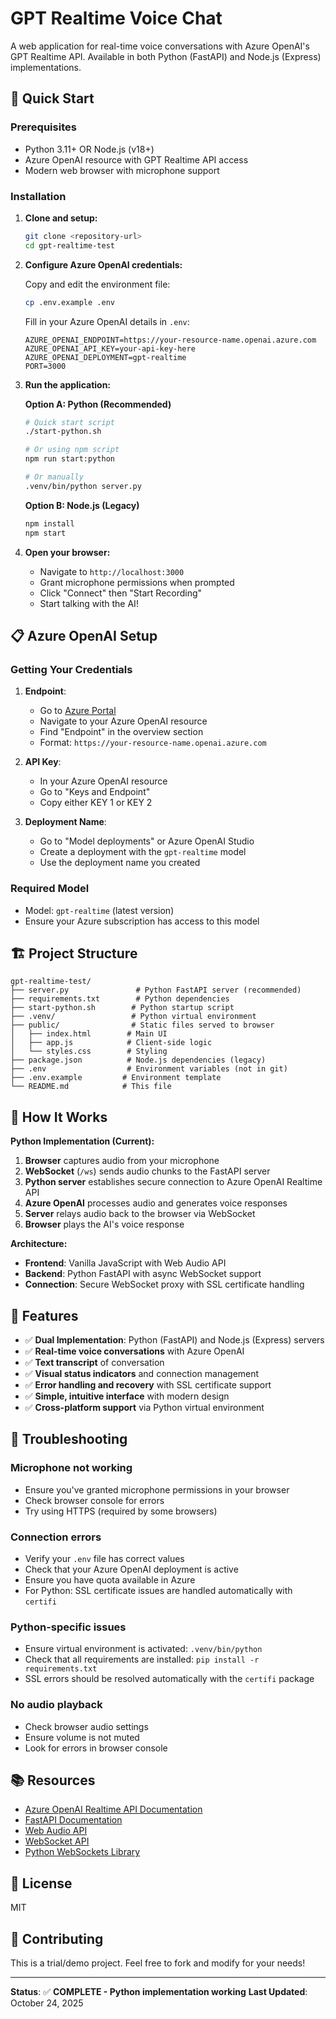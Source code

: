 # GPT Realtime Voice Chat

A web application for real-time voice conversations with Azure OpenAI's GPT Realtime API. Available in both Python (FastAPI) and Node.js (Express) implementations.

## 🚀 Quick Start

### Prerequisites
- Python 3.11+ OR Node.js (v18+)
- Azure OpenAI resource with GPT Realtime API access
- Modern web browser with microphone support

### Installation

1. **Clone and setup:**
   ```bash
   git clone <repository-url>
   cd gpt-realtime-test
   ```

2. **Configure Azure OpenAI credentials:**
   
   Copy and edit the environment file:
   ```bash
   cp .env.example .env
   ```
   
   Fill in your Azure OpenAI details in `.env`:
   ```env
   AZURE_OPENAI_ENDPOINT=https://your-resource-name.openai.azure.com
   AZURE_OPENAI_API_KEY=your-api-key-here
   AZURE_OPENAI_DEPLOYMENT=gpt-realtime
   PORT=3000
   ```

3. **Run the application:**

   **Option A: Python (Recommended)**
   ```bash
   # Quick start script
   ./start-python.sh
   
   # Or using npm script
   npm run start:python
   
   # Or manually
   .venv/bin/python server.py
   ```

   **Option B: Node.js (Legacy)**
   ```bash
   npm install
   npm start
   ```

4. **Open your browser:**
   - Navigate to `http://localhost:3000`
   - Grant microphone permissions when prompted
   - Click "Connect" then "Start Recording"
   - Start talking with the AI!

## 📋 Azure OpenAI Setup

### Getting Your Credentials

1. **Endpoint**: 
   - Go to [Azure Portal](https://portal.azure.com)
   - Navigate to your Azure OpenAI resource
   - Find "Endpoint" in the overview section
   - Format: `https://your-resource-name.openai.azure.com`

2. **API Key**:
   - In your Azure OpenAI resource
   - Go to "Keys and Endpoint"
   - Copy either KEY 1 or KEY 2

3. **Deployment Name**:
   - Go to "Model deployments" or Azure OpenAI Studio
   - Create a deployment with the `gpt-realtime` model  
   - Use the deployment name you created

### Required Model
- Model: `gpt-realtime` (latest version)
- Ensure your Azure subscription has access to this model

## 🏗️ Project Structure

```
gpt-realtime-test/
├── server.py               # Python FastAPI server (recommended)
├── requirements.txt        # Python dependencies  
├── start-python.sh        # Python startup script
├── .venv/                 # Python virtual environment
├── public/                # Static files served to browser
│   ├── index.html        # Main UI
│   ├── app.js            # Client-side logic  
│   └── styles.css        # Styling
├── package.json          # Node.js dependencies (legacy)
├── .env                  # Environment variables (not in git)
├── .env.example         # Environment template
└── README.md            # This file
```

## 🔧 How It Works

**Python Implementation (Current):**
1. **Browser** captures audio from your microphone
2. **WebSocket** (`/ws`) sends audio chunks to the FastAPI server
3. **Python server** establishes secure connection to Azure OpenAI Realtime API
4. **Azure OpenAI** processes audio and generates voice responses
5. **Server** relays audio back to the browser via WebSocket
6. **Browser** plays the AI's voice response

**Architecture:**
- **Frontend**: Vanilla JavaScript with Web Audio API
- **Backend**: Python FastAPI with async WebSocket support
- **Connection**: Secure WebSocket proxy with SSL certificate handling

## 🎯 Features

- ✅ **Dual Implementation**: Python (FastAPI) and Node.js (Express) servers
- ✅ **Real-time voice conversations** with Azure OpenAI
- ✅ **Text transcript** of conversation
- ✅ **Visual status indicators** and connection management
- ✅ **Error handling and recovery** with SSL certificate support
- ✅ **Simple, intuitive interface** with modern design
- ✅ **Cross-platform support** via Python virtual environment

## 🐛 Troubleshooting

### Microphone not working
- Ensure you've granted microphone permissions in your browser
- Check browser console for errors
- Try using HTTPS (required by some browsers)

### Connection errors
- Verify your `.env` file has correct values
- Check that your Azure OpenAI deployment is active  
- Ensure you have quota available in Azure
- For Python: SSL certificate issues are handled automatically with `certifi`

### Python-specific issues
- Ensure virtual environment is activated: `.venv/bin/python`
- Check that all requirements are installed: `pip install -r requirements.txt`
- SSL errors should be resolved automatically with the `certifi` package

### No audio playback
- Check browser audio settings
- Ensure volume is not muted
- Look for errors in browser console

## 📚 Resources

- [Azure OpenAI Realtime API Documentation](https://learn.microsoft.com/azure/ai-foundry/openai/how-to/realtime-audio)
- [FastAPI Documentation](https://fastapi.tiangolo.com/)
- [Web Audio API](https://developer.mozilla.org/en-US/docs/Web/API/Web_Audio_API)
- [WebSocket API](https://developer.mozilla.org/en-US/docs/Web/API/WebSocket)
- [Python WebSockets Library](https://websockets.readthedocs.io/)

## 📝 License

MIT

## 🤝 Contributing

This is a trial/demo project. Feel free to fork and modify for your needs!

---

**Status**: ✅ **COMPLETE - Python implementation working**
**Last Updated**: October 24, 2025
